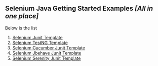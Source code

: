  ## Selenium Java Getting Started Examples *[All in one place]*
 
 Below is the list
 
 1. [Selenium Junit Template]()
 2. [Selenium TestNG Template]()
 3. [Selenium Cucumber Junit Template]()
 4. [Selenium Jbehave Junit Template]()
 5. [Selenium Serenity Junit Template]()
 